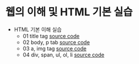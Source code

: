# 웹의 이해 및 HTML 기본 실습

* HTML 기본 이해 실습
	* 01 title tag [source code](https://github.com/city1616/LikeLion_13th_DataCourse/blob/master/02.%20웹과%20Github%20기본/web_html/01_html_title.html)
	* 02 body, p tab [source code](https://github.com/city1616/LikeLion_13th_DataCourse/blob/master/02.%20웹과%20Github%20기본/web_html/02_html_body_p.html)
	* 03 a, img tag [source code](https://github.com/city1616/LikeLion_13th_DataCourse/blob/master/02.%20웹과%20Github%20기본/web_html/03_html_link_img.html)
	* 04 div, span, ul, ol, li [source code](https://github.com/city1616/LikeLion_13th_DataCourse/blob/master/02.%20웹과%20Github%20기본/web_html/04_html_div_span.html)